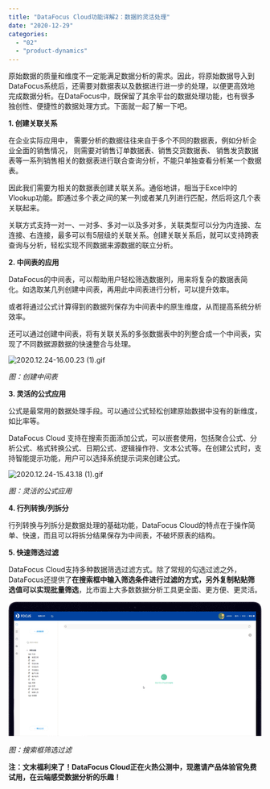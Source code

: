 ```yaml
---
title: "DataFocus Cloud功能详解2：数据的灵活处理"
date: "2020-12-29"
categories: 
  - "02"
  - "product-dynamics"
---
```


原始数据的质量和维度不一定能满足数据分析的需求。因此，将原始数据导入到DataFocus系统后，还需要对数据表以及数据进行进一步的处理，以便更高效地完成数据分析。在DataFocus中，既保留了其余平台的数据处理功能，也有很多独创性、便捷性的数据处理方式。下面就一起了解一下吧。

**1\. 创建关联关系**

在企业实际应用中， 需要分析的数据往往来自于多个不同的数据表，例如分析企业全面的销售情况， 则需要对销售订单数据表、销售交货数据表、 销售发货数据表等一系列销售相关的数据表进行联合查询分析，不能只单独查看分析某一个数据表。

因此我们需要为相关的数据表创建关联关系。通俗地讲，相当于Excel中的Vlookup功能。即通过多个表之间的某一列或者某几列进行匹配，然后将这几个表关联起来。

关联方式支持一对一、一对多、多对一以及多对多，关联类型可以分为内连接、左连接、右连接，最多可以有5层级的关联关系。创建关联关系后，就可以支持跨表查询与分析，轻松实现不同数据来源数据的联立分析。

**2\. 中间表的应用**

DataFocus的中间表，可以帮助用户轻松筛选数据列，用来将复杂的数据表简化。如选取某几列创建中间表，再用此中间表进行分析，可以提升效率。

或者将通过公式计算得到的数据列保存为中间表中的原生维度，从而提高系统分析效率。

还可以通过创建中间表，将有关联关系的多张数据表中的列整合成一个中间表，实现了不同数据源数据的快速整合与处理。

![2020.12.24-16.00.23 (1).gif](images/2020-12-24-16-00-23-1-gif.gif)

_图：创建中间表_

**3\. 灵活的公式应用**

公式是最常用的数据处理手段。可以通过公式轻松创建原始数据中没有的新维度，如比率等。

DataFocus Cloud 支持在搜索页面添加公式，可以嵌套使用，包括聚合公式、分析公式、格式转换公式、日期公式、逻辑操作符、文本公式等。在创建公式时，支持智能提示功能，用户可以选择系统提示词来创建公式。

![2020.12.24-15.43.18 (1).gif](images/2020-12-24-15-43-18-1-gif.gif)

_图：灵活的公式应用_

**4\. 行列转换/列拆分**

行列转换与列拆分是数据处理的基础功能，DataFocus Cloud的特点在于操作简单、快速，而且可以将拆分结果保存为中间表，不破坏原表的结构。

**5\. 快速筛选过滤**

DataFocus Cloud支持多种数据筛选过滤方式。除了常规的勾选过滤之外，DataFocus还提供了**在搜索框中输入筛选条件进行过滤的方式，另外复制粘贴筛选值可以实现批量筛选**，比市面上大多数数据分析工具更全面、更方便、更灵活。

![11.gif](images/11-gif.gif)

_图：搜索框筛选过滤_

**注：文末福利来了！DataFocus Cloud正在火热公测中，现邀请产品体验官免费试用，在云端感受数据分析的乐趣！**
